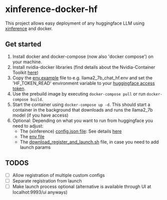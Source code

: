 # xinference-docker-hf

This project allows easy deployment of any huggingface LLM using [xinference](https://github.com/xorbitsai/inference) and docker.

## Get started

1. Install docker and docker-compose (now also 'docker compose') on your machine.
2. Install nvidia-docker libraries (find details about the Nvidia-Container Toolkit [here](https://hub.docker.com/r/nvidia/cuda))
3. Copy the [env.example](https://github.com/AndiMajore/xinference-docker-hf/blob/master/llama2_7b_chat_hf.env.example) file to e.g. llama2_7b_chat_hf.env and set the 'HF_TOKEN_READ' environment variable to your [huggingface access token](https://huggingface.co/settings/tokens).
4. Use the prebuild image by executing `docker-compose pull` or run `docker-compose build`.
5. Start the container using `docker-compose up -d`. This should start a container in the background that downloads and runs the llama2_7b model (if you have access)
6. Optional: Depending on what you want to run from huggingface you need to adjust:
    -  The (xinference) [config.json file](https://github.com/AndiMajore/xinference-docker-hf/blob/master/llama2-7b-chat-hf.json): See details [here](https://inference.readthedocs.io/en/latest/models/custom.html)
    -  The [env file](https://github.com/AndiMajore/xinference-docker-hf/blob/master/llama2_7b_chat_hf.env.example)
    -  The [download_register_and_launch.sh](https://github.com/AndiMajore/xinference-docker-hf/blob/master/download_register_and_launch.sh) file, in case you need to add launch params
  

## TODOS
- [ ] Allow registration of multiple custom configs
- [ ] Separate registration from launch
- [ ] Make launch process optional (alternative is available through UI at localhot:9993/ui anyways)
